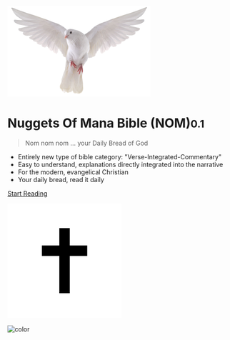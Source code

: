 <!-- _coverpage.md -->

![logo](_media/icon.png)

# Nuggets Of Mana Bible (NOM)<small>0.1</small>

> Nom nom nom ... your Daily Bread of God 

- Entirely new type of bible category: "Verse-Integrated-Commentary"
- Easy to understand, explanations directly integrated into the narrative
- For the modern, evangelical Christian
- Your daily bread, read it daily

[Start Reading](#john)

<!-- background image -->

![](_media/bg.png)

<!-- background color -->

![color](#f0f0f0)
